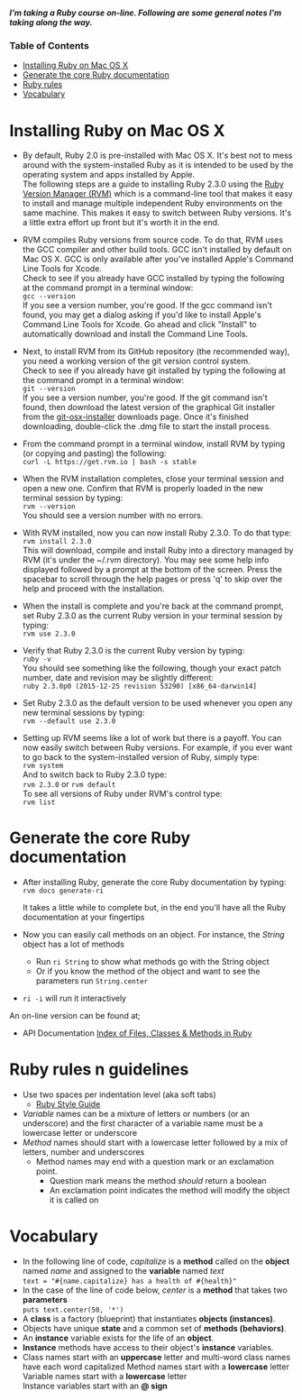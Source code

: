 ##### I'm taking a Ruby course on-line. Following are some general notes I'm taking along the way.

### Table of Contents
* [Installing Ruby on Mac OS X](#installing-ruby-on-mac-os-x)
* [Generate the core Ruby documentation](#generate-the-core-ruby-documentation)
* [Ruby rules](#ruby-rules-n-guidelines)
* [Vocabulary](#vocabulary)

# Installing Ruby on Mac OS X
* By default, Ruby 2.0 is pre-installed with Mac OS X.  It's best not to mess around with the system-installed Ruby as it is intended
 to be used by the operating system and apps installed by Apple.  
   The following steps are a guide to installing Ruby 2.3.0 using the [Ruby Version Manager (RVM)](https://rvm.io) which is a
 command-line tool that makes it easy to install and manage multiple independent Ruby environments on the same machine.  This makes
 it easy to switch between Ruby versions.  It's a little extra effort up front but it's worth it in the end.   
 
* RVM compiles Ruby versions from source code.  To do that, RVM uses the GCC compiler and other build tools.  GCC isn't installed by 
 default on Mac OS X.  GCC is only available after you've installed Apple's Command Line Tools for Xcode.  
   Check to see if you already have GCC installed by typing the following at the command prompt in a terminal window:   
   ```gcc --version```  
   If you see a version number, you're good.  If the gcc command isn't found, you may get a dialog asking if you'd like to install 
 Apple's Command Line Tools for Xcode.  Go ahead and click "Install" to automatically download and install the Command Line Tools.  

* Next, to install RVM from its GitHub repository (the recommended way), you need a working version of the git version control system.  
   Check to see if you already have git installed by typing the following at the command prompt in a terminal window:  
    ```git --version```   
    If you see a version number, you're good.  If the git command isn't found, then download the latest version of the graphical Git
 installer from the [git-osx-installer](https://code.google.com/archive/p/git-osx-installer/downloads) downloads page.  Once it's finished
 downloading, double-click the .dmg file to start the install process.  

* From the command prompt in a terminal window, install RVM by typing (or copying and pasting) the following:   
 ```curl -L https://get.rvm.io | bash -s stable```  

* When the RVM installation completes, close your terminal session and open a new one.  Confirm that RVM is properly loaded in the 
 new terminal session by typing:  
 ```rvm --version```  
    You should see a version number with no errors.    

* With RVM installed, now you can now install Ruby 2.3.0.  To do that type:  
  ```rvm install 2.3.0```  
   This will download, compile and install Ruby into a directory managed by RVM (it's under the ~/.rvm directory).  You may see some help
 info displayed followed by a prompt at the bottom of the screen.  Press the spacebar to scroll through the help pages or press 'q' to skip
 over the help and proceed with the installation.    

* When the install is complete and you're back at the command prompt, set Ruby 2.3.0 as the current Ruby version in your terminal session
 by typing:  
 ```rvm use 2.3.0```  

* Verify that Ruby 2.3.0 is the current Ruby version by typing:  
  ```ruby -v```  
    You should see something like the following, though your exact patch number, date and revision may be slightly different:   
    ```ruby 2.3.0p0 (2015-12-25 revision 53290) [x86_64-darwin14]```  

* Set Ruby 2.3.0 as the default version to be used whenever you open any new terminal sessions by typing:   
  ```rvm --default use 2.3.0```  

* Setting up RVM seems like a lot of work but there is a payoff.  You can now easily switch between Ruby versions.  For example, if you 
 ever want to go back to the system-installed version of Ruby, simply type:   
 ```rvm system```  
    And to switch back to Ruby 2.3.0 type:  
    ```rvm 2.3.0``` or ```rvm default```  
    To see all versions of Ruby under RVM's control type:  
    ```rvm list```  

# Generate the core Ruby documentation
* After installing Ruby, generate the core Ruby documentation by typing:    
 ```rvm docs generate-ri```
 
    It takes a little while to complete but, in the end you'll have all the Ruby documentation at your fingertips  
* Now you can easily call methods on an object.  For instance, the *String* object has a lot of methods
    * Run ```ri String``` to show what methods go with the String object 
    * Or if you know the method of the object and want to see the parameters run ```String.center```
* ```ri -i``` will run it interactively
   
An on-line version can be found at;
* API Documentation [Index of Files, Classes & Methods in Ruby](http://ruby-doc.org/core-2.3.1/)

# Ruby rules n guidelines
* Use two spaces per indentation level (aka soft tabs)
    * [Ruby Style Guide](https://github.com/bbatsov/ruby-style-guide)
* _Variable_ names can be a mixture of letters or numbers (or an underscore) and the first character of a variable name 
must be a lowercase letter or underscore
* _Method_ names should start with a lowercase letter followed by a mix of letters, number and underscores    
  * Method names may end with a question mark or an exclamation point.    
     * Question mark means the method _should_ return a boolean       
     * An exclamation point indicates the method will modify the object it is called on

# Vocabulary
* In the following line of code, _capitalize_ is a **method** called on the **object** named _name_ and assigned to
the **variable** named _text_    
  ```text = "#{name.capitalize} has a health of #{health}"```
* In the case of the line of code below, _center_ is a **method** that takes two **parameters**    
  ```puts text.center(50, '*')```
* A **class** is a factory (blueprint) that instantiates **objects (instances)**. 
* Objects have unique **state** and a common set of **methods (behaviors)**.
* An **instance** variable exists for the life of an **object**.
* **Instance** methods have access to their object's **instance** variables.
* Class names start with an **uppercase** letter and multi-word class names have each word capitalized 
  Method names start with a **lowercase** letter    
  Variable names start with a **lowercase** letter    
  Instance variables start with an **@ sign**
